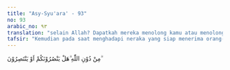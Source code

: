 ```yaml
---
title: "Asy-Syu'ara' - 93"
no: 93
arabic_no: ٩٣
translation: "selain Allah? Dapatkah mereka menolong kamu atau menolong diri mereka sendiri?”"
tafsir: "Kemudian pada saat menghadapi neraka yang siap menerima orang-orang kafir dan musyrik, dilontarkan pertanyaan untuk mencemoohkan mereka, \"Di manakah tuhan-tuhan berhala yang kamu sembah itu kini berada? Sanggupkah mereka menyelamatkan kamu dari siksaan Allah?\" Jangankan untuk menyelamatkan orang lain, melepaskan diri mereka saja, tuhan-tuhan berhala itu tidak sanggup."
---
```


مِنْ دُوْنِ اللّٰهِ ۗهَلْ يَنْصُرُوْنَكُمْ اَوْ يَنْتَصِرُوْنَ ۗ  
